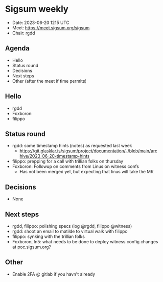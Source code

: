 # Sigsum weekly

  - Date: 2023-06-20 1215 UTC
  - Meet: https://meet.sigsum.org/sigsum
  - Chair: rgdd

## Agenda

  - Hello
  - Status round
  - Decisions
  - Next steps
  - Other (after the meet if time permits)

## Hello

  - rgdd
  - Foxboron
  - filippo

## Status round

  - rgdd: some timestamp hints (notes) as requested last week
    - https://git.glasklar.is/sigsum/project/documentation/-/blob/main/archive/2023-06-20-timestamp-hints
  - filippo: prepping for a call with trillian folks on thursday
  - Foxboron: Followup on comments from Linus on witness confs
    - Has not been merged yet, but expecting that linus will take the MR

## Decisions

  - None

## Next steps

  - rgdd, filippo: polishing specs (log @rgdd, filippo @witness)
  - rgdd: shoot an email to matilde to virtual walk with filippo
  - filippo: synking with the trillian folks
  - Foxboron, ln5: what needs to be done to deploy witness config changes at
    poc.sigsum.org?

## Other

  - Enable 2FA @ gitlab if you havn't already
